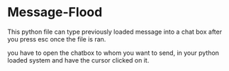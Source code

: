 # Message-Flood

This python file can type previously loaded message into a chat box after you press esc once the file is ran.

you have to open the chatbox to whom you want to send, in your python loaded system and have the cursor clicked on it.
